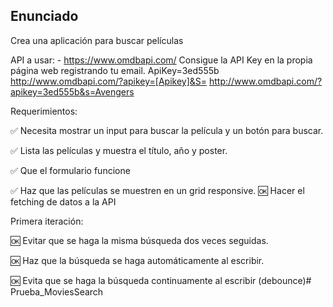 ## Enunciado
Crea una aplicación para buscar películas

API a usar: - https://www.omdbapi.com/ Consigue la API Key en la propia página web registrando tu email.
ApiKey=3ed555b
http://www.omdbapi.com/?apikey=[Apikey]&S=
http://www.omdbapi.com/?apikey=3ed555b&s=Avengers

Requerimientos:

✅ Necesita mostrar un input para buscar la película y un botón para buscar.

✅ Lista las películas y muestra el título, año y poster.

✅ Que el formulario funcione

✅ Haz que las películas se muestren en un grid responsive.
🆗 Hacer el fetching de datos a la API

Primera iteración:

🆗 Evitar que se haga la misma búsqueda dos veces seguidas.

🆗   Haz que la búsqueda se haga automáticamente al escribir.

🆗 Evita que se haga la búsqueda continuamente al escribir (debounce)#   P r u e b a _ M o v i e s S e a r c h  
 